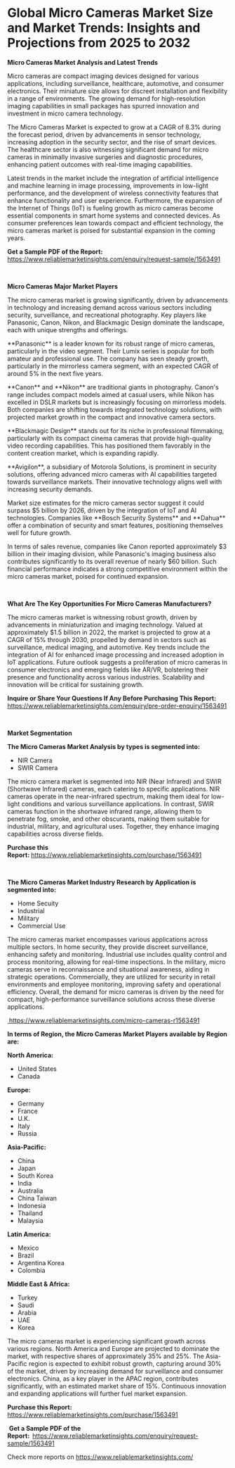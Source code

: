 <p><h1>Global Micro Cameras Market Size and Market Trends: Insights and Projections from 2025 to 2032</h1></p><p><strong>Micro Cameras Market Analysis and Latest Trends</strong></p>
<p><p>Micro cameras are compact imaging devices designed for various applications, including surveillance, healthcare, automotive, and consumer electronics. Their miniature size allows for discreet installation and flexibility in a range of environments. The growing demand for high-resolution imaging capabilities in small packages has spurred innovation and investment in micro camera technology.</p><p>The Micro Cameras Market is expected to grow at a CAGR of 8.3% during the forecast period, driven by advancements in sensor technology, increasing adoption in the security sector, and the rise of smart devices. The healthcare sector is also witnessing significant demand for micro cameras in minimally invasive surgeries and diagnostic procedures, enhancing patient outcomes with real-time imaging capabilities.</p><p>Latest trends in the market include the integration of artificial intelligence and machine learning in image processing, improvements in low-light performance, and the development of wireless connectivity features that enhance functionality and user experience. Furthermore, the expansion of the Internet of Things (IoT) is fueling growth as micro cameras become essential components in smart home systems and connected devices. As consumer preferences lean towards compact and efficient technology, the micro cameras market is poised for substantial expansion in the coming years.</p></p>
<p><strong>Get a Sample PDF of the Report:&nbsp;</strong> <a href="https://www.reliablemarketinsights.com/enquiry/request-sample/1563491?utm_campaign=3212&utm_medium=2&utm_source=Github&utm_content=ia&utm_term=06042025&utm_id=micro-cameras">https://www.reliablemarketinsights.com/enquiry/request-sample/1563491</a></p>
<p>&nbsp;</p>
<p><strong>Micro Cameras Major Market Players</strong></p>
<p><p>The micro cameras market is growing significantly, driven by advancements in technology and increasing demand across various sectors including security, surveillance, and recreational photography. Key players like Panasonic, Canon, Nikon, and Blackmagic Design dominate the landscape, each with unique strengths and offerings.</p><p>**Panasonic** is a leader known for its robust range of micro cameras, particularly in the video segment. Their Lumix series is popular for both amateur and professional use. The company has seen steady growth, particularly in the mirrorless camera segment, with an expected CAGR of around 5% in the next five years.</p><p>**Canon** and **Nikon** are traditional giants in photography. Canon's range includes compact models aimed at casual users, while Nikon has excelled in DSLR markets but is increasingly focusing on mirrorless models. Both companies are shifting towards integrated technology solutions, with projected market growth in the compact and innovative camera sectors.</p><p>**Blackmagic Design** stands out for its niche in professional filmmaking, particularly with its compact cinema cameras that provide high-quality video recording capabilities. This has positioned them favorably in the content creation market, which is expanding rapidly. </p><p>**Avigilon**, a subsidiary of Motorola Solutions, is prominent in security solutions, offering advanced micro cameras with AI capabilities targeted towards surveillance markets. Their innovative technology aligns well with increasing security demands.</p><p>Market size estimates for the micro cameras sector suggest it could surpass $5 billion by 2026, driven by the integration of IoT and AI technologies. Companies like **Bosch Security Systems** and **Dahua** offer a combination of security and smart features, positioning themselves well for future growth.</p><p>In terms of sales revenue, companies like Canon reported approximately $3 billion in their imaging division, while Panasonic's imaging business also contributes significantly to its overall revenue of nearly $60 billion. Such financial performance indicates a strong competitive environment within the micro cameras market, poised for continued expansion.</p></p>
<p>&nbsp;</p>
<p><strong>What Are The Key Opportunities For Micro Cameras Manufacturers?</strong></p>
<p><p>The micro cameras market is witnessing robust growth, driven by advancements in miniaturization and imaging technology. Valued at approximately $1.5 billion in 2022, the market is projected to grow at a CAGR of 15% through 2030, propelled by demand in sectors such as surveillance, medical imaging, and automotive. Key trends include the integration of AI for enhanced image processing and increased adoption in IoT applications. Future outlook suggests a proliferation of micro cameras in consumer electronics and emerging fields like AR/VR, bolstering their presence and functionality across various industries. Scalability and innovation will be critical for sustaining growth.</p></p>
<p><strong>Inquire or Share Your Questions If Any Before Purchasing This Report:</strong> <a href="https://www.reliablemarketinsights.com/enquiry/pre-order-enquiry/1563491?utm_campaign=3212&utm_medium=2&utm_source=Github&utm_content=ia&utm_term=06042025&utm_id=micro-cameras">https://www.reliablemarketinsights.com/enquiry/pre-order-enquiry/1563491</a></p>
<p>&nbsp;</p>
<p><strong>Market Segmentation</strong></p>
<p><strong>The Micro Cameras Market Analysis by types is segmented into:</strong></p>
<p><ul><li>NIR Camera</li><li>SWIR Camera</li></ul></p>
<p><p>The micro camera market is segmented into NIR (Near Infrared) and SWIR (Shortwave Infrared) cameras, each catering to specific applications. NIR cameras operate in the near-infrared spectrum, making them ideal for low-light conditions and various surveillance applications. In contrast, SWIR cameras function in the shortwave infrared range, allowing them to penetrate fog, smoke, and other obscurants, making them suitable for industrial, military, and agricultural uses. Together, they enhance imaging capabilities across diverse fields.</p></p>
<p><strong>Purchase this Report:&nbsp;</strong><a href="https://www.reliablemarketinsights.com/purchase/1563491?utm_campaign=3212&utm_medium=2&utm_source=Github&utm_content=ia&utm_term=06042025&utm_id=micro-cameras">https://www.reliablemarketinsights.com/purchase/1563491</a></p>
<p>&nbsp;</p>
<p><strong>The Micro Cameras Market Industry Research by Application is segmented into:</strong></p>
<p><ul><li>Home Secuity</li><li>Industrial</li><li>Military</li><li>Commercial Use</li></ul></p>
<p><p>The micro cameras market encompasses various applications across multiple sectors. In home security, they provide discreet surveillance, enhancing safety and monitoring. Industrial use includes quality control and process monitoring, allowing for real-time inspections. In the military, micro cameras serve in reconnaissance and situational awareness, aiding in strategic operations. Commercially, they are utilized for security in retail environments and employee monitoring, improving safety and operational efficiency. Overall, the demand for micro cameras is driven by the need for compact, high-performance surveillance solutions across these diverse applications.</p></p>
<p><a href="https://www.reliablemarketinsights.com/micro-cameras-r1563491?utm_campaign=3212&utm_medium=2&utm_source=Github&utm_content=ia&utm_term=06042025&utm_id=micro-cameras">&nbsp;https://www.reliablemarketinsights.com/micro-cameras-r1563491</a></p>
<p><strong>In terms of Region, the Micro Cameras Market Players available by Region are:</strong></p>
<p>
    <p> <strong> North America: </strong>
        <ul>
            <li>United States</li>
            <li>Canada</li>
        </ul>
        </p> 
    <p> <strong> Europe: </strong>
        <ul>
            <li>Germany</li>
            <li>France</li>
            <li>U.K.</li>
            <li>Italy</li>
            <li>Russia</li>
        </ul>
        </p> 
    <p> <strong> Asia-Pacific: </strong>
        <ul>
            <li>China</li>
            <li>Japan</li>
            <li>South Korea</li>
            <li>India</li>
            <li>Australia</li>
            <li>China Taiwan</li>
            <li>Indonesia</li>
            <li>Thailand</li>
            <li>Malaysia</li>
        </ul>
        </p> 
    <p> <strong> Latin America: </strong>
        <ul>
            <li>Mexico</li>
            <li>Brazil</li>
            <li>Argentina Korea</li>
            <li>Colombia</li>
        </ul>
        </p> 
    <p> <strong> Middle East & Africa: </strong>
        <ul>
            <li>Turkey</li>
            <li>Saudi</li>
            <li>Arabia</li>
            <li>UAE</li>
            <li>Korea</li>
        </ul>
    </p>
    </p>
<p><p>The micro cameras market is experiencing significant growth across various regions. North America and Europe are projected to dominate the market, with respective shares of approximately 35% and 25%. The Asia-Pacific region is expected to exhibit robust growth, capturing around 30% of the market, driven by increasing demand for surveillance and consumer electronics. China, as a key player in the APAC region, contributes significantly, with an estimated market share of 15%. Continuous innovation and expanding applications will further fuel market expansion.</p></p>
<p><strong>Purchase this Report: </strong><a href="https://www.reliablemarketinsights.com/purchase/1563491?utm_campaign=3212&utm_medium=2&utm_source=Github&utm_content=ia&utm_term=06042025&utm_id=micro-cameras">https://www.reliablemarketinsights.com/purchase/1563491</a></p>
<p>&nbsp;<strong>Get a Sample PDF of the Report:&nbsp;&nbsp;</strong><a href="https://www.reliablemarketinsights.com/enquiry/request-sample/1563491?utm_campaign=3212&utm_medium=2&utm_source=Github&utm_content=ia&utm_term=06042025&utm_id=micro-cameras">https://www.reliablemarketinsights.com/enquiry/request-sample/1563491</a></p>
<p><strong></strong></p>
<p>Check more reports on <a href="https://www.reliablemarketinsights.com/?utm_campaign=3212&utm_medium=2&utm_source=Github&utm_content=ia&utm_term=06042025&utm_id=micro-cameras">https://www.reliablemarketinsights.com/</a></p>